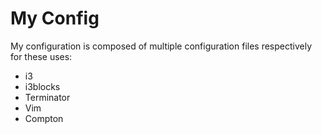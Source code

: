 # My Config

My configuration is composed of multiple configuration files respectively for these uses:
- i3
- i3blocks
- Terminator
- Vim
- Compton

